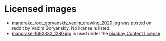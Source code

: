 # Licensed images

* [mandrake_root_goryanskiy_vadim_drawing_2020.jpg](http://reddit.com/r/Art/comments/j44wgs/mandrake_root_goryanskiy_vadim_drawing_2020/) was posted on reddit by Vadim Goryanskiy. No license is listed.
* [mandrake-1692332_1280.jpg](https://pixabay.com/illustrations/mandrake-plant-root-character-1692332/) is used under the [pixabay Content License](https://pixabay.com/service/license-summary/).
